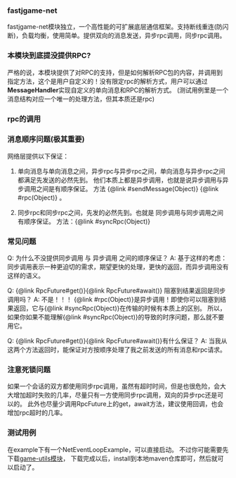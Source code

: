 ### fastjgame-net

fastjgame-net模块独立，一个高性能的可扩展底层通信框架。支持断线重连(防闪断)，负载均衡，使用简单。提供双向的消息发送，异步rpc调用，同步rpc调用。

### 本模块到底提没提供RPC?
   严格的说，本模块提供了对RPC的支持，但是如何解析RPC包的内容，并调用到指定方法，这个是用户自定义的！没有限定rpc的解析方式，用户可以通过**MessageHandler**实现自定义的单向消息和RPC的解析方式。
   (测试用例里是一个消息结构对应一个唯一的处理方法，但其本质还是rpc)

### rpc的调用

### 消息顺序问题(极其重要)
 网络层提供以下保证：
 1. 单向消息与单向消息之间，异步rpc与异步rpc之间，单向消息与异步rpc之间都满足先发送的必然先到。
 他们本质上都是异步调用，也就是说异步调用与异步调用之间是有顺序保证。
 方法 {@link #sendMessage(Object)} {@link #rpc(Object)} 。
 
 2. 同步rpc和同步rpc之间，先发的必然先到。也就是 同步调用与同步调用之间有顺序保证。
    方法：{@link #syncRpc(Object)}

### 常见问题 
 Q: 为什么不没提供同步调用 与 异步调用 之间的顺序保证？
 A: 基于这样的考虑：同步调用表示一种更迫切的需求，期望更快的处理，更快的返回，而异步调用没有这样的语义。
 
 Q: {@link RpcFuture#get()}{@link RpcFuture#await()} 阻塞到结果返回是同步调用吗？
 A: 不是！！！ {@link #rpc(Object)}是异步调用！即使你可以阻塞到结果返回，它与{@link #syncRpc(Object)}在传输的时候有本质上的区别。
      所以，如果你如果不能理解{@link #syncRpc(Object)}的导致的时序问题，那么就不要用它。
 
 Q: {@link RpcFuture#get()}{@link RpcFuture#await()}有什么保证？
 A: 当我从这两个方法返回时，能保证对方按顺序处理了我之前发送的所有消息和rpc请求。

### 注意死锁问题
   如果一个会话的双方都使用同步rpc调用，虽然有超时时间，但是也很危险，会大大增加超时失败的几率，尽量只有一方使用同步rpc调用，双向的异步rpc还是可以的。
   此外也尽量少调用RpcFuture上的get，await方法，建议使用回调，也会增加rpc超时的几率。

### 测试用例
   在example下有一个NetEventLoopExample，可以直接启动。 不过你可能需要先下载[game-utils模块](https://github.com/hl845740757/fastjgame-utils.git)，
   下载完成以后，install到本地maven仓库即可，然后就可以启动了。
